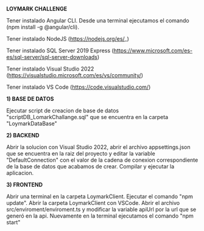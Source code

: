 <b>LOYMARK CHALLENGE</b>

Tener instalado Angular CLI. Desde una terminal ejecutamos el comando (npm install -g @angular/cli).

Tener instalado NodeJS (https://nodejs.org/es/_)

Tener instalado SQL Server 2019 Express (https://www.microsoft.com/es-es/sql-server/sql-server-downloads)

Tener instalado Visual Studio 2022 (https://visualstudio.microsoft.com/es/vs/community/)

Tener instalado VS Code (https://code.visualstudio.com/)

<b>1) BASE DE DATOS</b>

Ejecutar script de creacion de base de datos "scriptDB_LomarkChallange.sql" que se encuentra en la carpeta "LoymarkDataBase"

<b>2) BACKEND</b>

Abrir la solucion con Visual Studio 2022, abrir el archivo appsettings.json que se encuentra en la raiz del proyecto y editar la variable "DefaultConnection" con el valor de la cadena de conexion correspondiente de la base de datos que acabamos de crear.
Compilar y ejecutar la aplicacion.

<b>3) FRONTEND</b>

Abrir una terminal en la carpeta LoymarkClient.
Ejecutar el comando "npm update".
Abrir la carpeta LoymarkClient con VSCode.
Abrir el archivo src/enviroment/enviroment.ts y modificar la variable apiUrl por la url que se generó en la api.
Nuevamente en la terminal ejecutamos el comando "npm start"
